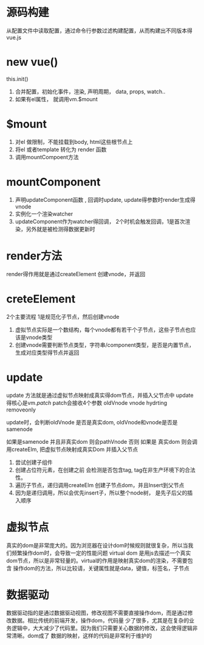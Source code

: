 # 源码构建
从配置文件中读取配置，通过命令行参数过滤构建配置，从而构建出不同版本得vue.js

# new vue()

this.init()

1. 合并配置，初始化事件，渲染, 声明周期， data, props, watch..
2. 如果有el属性， 就调用vm.$mount

# $mount

1. 对el 做限制，不能挂载到body, html这些根节点上
2. 将el 或者template 转化为 render 函数
3. 调用mountCompoent方法

# mountComponent
1. 声明updateComponent函数 , 回调时update, update得参数时render生成得vnode
2. 实例化一个渲染watcher
3. updateComponent作为watcher得回调， 2个时机会触发回调，1是首次渲染，另外就是被检测得数据更新时

# render方法 
render得作用就是通过createElement 创建vnode，并返回

# creteElement

2个主要流程 1是规范化子节点，然后创建vnode

1. 虚拟节点实际是一个数结构，每个vnode都有若干个子节点，这些子节点也应该是vnode类型
2. 创建vnode需要判断节点类型，字符串/component类型，是否是内置节点，生成对应类型得节点并返回

# update 
update 方法就是通过虚拟节点映射成真实得dom节点，并插入父节点中
update 得核心是vm._patch_
patch会接收4个参数 oldVnode vnode hydrting removeonly

update时，会判断oldVnode 是否是真实dom, oldVnode和vnode是否是samenode

如果是samenode 并且非真实dom 则会pathVnode
否则 如果是 真实dom 则会调用createElm, 把虚拟节点映射成真实Dom 并插入父节点

1. 尝试创建子组件
2. 创建占位符元素，在创建之前 会检测是否包含tag, tag在非生产环境下的合法性。
3. 遍历子节点，递归调用createElm 创建子节点dom，并且Insert到父节点
4. 因为是递归调用，所以会优先insert子，所以整个node树， 是先子后父的插入顺序


# 虚拟节点
真实的dom是非常庞大的。因为浏览器在设计dom时候规则就很复杂，所以当我们频繁操作dom时，会导致一定的性能问题
virtual dom 是用js去描述一个真实dom节点，所以是非常轻量的。virtual的作用是映射真实dom的渲染，不需要包含
操作dom的方法，所以比较请，关键属性就是data，键值，标签名，子节点

# 数据驱动
数据驱动指的是通过数据驱动视图，修改视图不需要直接操作dom，而是通过修改数据。相比传统的前端开发，操作dom，代码量
少了很多，尤其是在复杂的业务逻辑中，大大减少了代码里。因为我们只需要关心数据的修改，这会使得逻辑非常清晰。dom成了
数据的映射，这样的代码是非常利于维护的